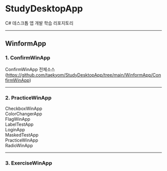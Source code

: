 # StudyDesktopApp
C# 데스크톱 앱 개발 학습 리포지토리


-------------------------------------
## WinformApp
### 1. ConfirmWinApp
ConfirmWinApp 전체소스(https://github.com/taekyom/StudyDesktopApp/tree/main/WinformApp/ConfirmWinApp)

-------------------------------------
### 2. PracticeWinApp
CheckboxWinApp </br>
ColorChangerApp </br>
FlagWinApp </br>
LabelTestApp </br>
LoginApp </br>
MaskedTestApp </br>
PracticeWinApp </br>
RadioWinApp </br>

-------------------------------------
### 3. ExerciseWinApp
